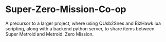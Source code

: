 # Super-Zero-Mission-Co-op

A precursor to a larger project, where using QUsb2Snes and BizHawk lua scripting, along with a backend python server, to share items between Super Metroid and Metroid: Zero Mission.
